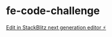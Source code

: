 # fe-code-challenge

[Edit in StackBlitz next generation editor ⚡️](https://stackblitz.com/~/github.com/felipezact/fe-code-challenge)